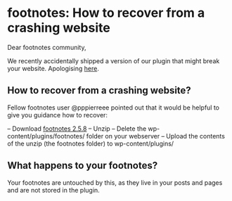 # footnotes: How to recover from a crashing website


Dear footnotes community,

We recently accidentally shipped a version of our plugin that might break your website.
Apologising [here](https://cheret.org/2021/03/footnotes-2.5.10-reverts-2.5.9d1-and-apologies/).

## How to recover from a crashing website?

Fellow footnotes user @pppierreee pointed out that it would be helpful to give you guidance how to recover:

– Download [footnotes 2.5.8](https://downloads.wordpress.org/plugin/footnotes.2.5.8.zip)
– Unzip
– Delete the wp-content/plugins/footnotes/ folder on your webserver
– Upload the contents of the unzip (the footnotes folder) to wp-content/plugins/

## What happens to your footnotes?

Your footnotes are untouched by this, as they live in your posts and pages and are not stored in the plugin.

